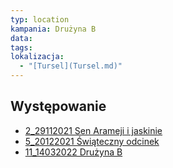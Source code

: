 ```yaml
---
typ: location
kampania: Drużyna B
data: 
tags: 
lokalizacja:
  - "[Tursel](Tursel.md)"
---
```



## Występowanie
- [2_29112021 Sen Arameji i jaskinie](../sesje/2_29112021%20Sen%20Arameji%20i%20jaskinie.md)
- [5_20122021 Świąteczny odcinek](../sesje/5_20122021%20%C5%9Awi%C4%85teczny%20odcinek.md)
- [11_14032022 Drużyna B](../sesje/11_14032022%20Dru%C5%BCyna%20B.md)
